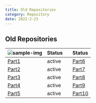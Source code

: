 ```yaml
---
title: Old Repositories
category: Repository
date: 2022-2-23
---
```


## Old Repositories

| ![sample-img](https://avatars.githubusercontent.com/u/67372333?s=40&v=4) | Status |   | Status |
| :----------- | :------ | :----------- | :------ |
| [Part1]({{site.url}}{{site.baseurl}}/repository/p1/) | active || [Part6]({{site.url}}{{site.baseurl}}/repository/p6/) | active |
| [Part2]({{site.url}}{{site.baseurl}}/repository/p2/) | active || [Part7]({{site.url}}{{site.baseurl}}/repository/p7/) | active |
| [Part3]({{site.url}}{{site.baseurl}}/repository/p3/) | active || [Part8]({{site.url}}{{site.baseurl}}/repository/p8/) | active |
| [Part4]({{site.url}}{{site.baseurl}}/repository/p4/) | active || [Part9]({{site.url}}{{site.baseurl}}/repository/p9/) | active |
| [Part5]({{site.url}}{{site.baseurl}}/repository/p5/) | active || [Part10]({{site.url}}{{site.baseurl}}/repository/p10/) | active |
